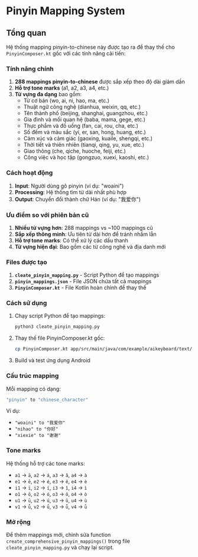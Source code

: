 # Pinyin Mapping System

## Tổng quan

Hệ thống mapping pinyin-to-chinese này được tạo ra để thay thế cho `PinyinComposer.kt` gốc với các tính năng cải tiến:

### Tính năng chính

1. **288 mappings pinyin-to-chinese** được sắp xếp theo độ dài giảm dần
2. **Hỗ trợ tone marks** (a1, a2, a3, a4, etc.)
3. **Từ vựng đa dạng** bao gồm:
   - Từ cơ bản (wo, ai, ni, hao, ma, etc.)
   - Thuật ngữ công nghệ (dianhua, weixin, qq, etc.)
   - Tên thành phố (beijing, shanghai, guangzhou, etc.)
   - Gia đình và mối quan hệ (baba, mama, gege, etc.)
   - Thực phẩm và đồ uống (fan, cai, rou, cha, etc.)
   - Số đếm và màu sắc (yi, er, san, hong, huang, etc.)
   - Cảm xúc và cảm giác (gaoxing, kuaile, shengqi, etc.)
   - Thời tiết và thiên nhiên (tianqi, qing, yu, xue, etc.)
   - Giao thông (che, qiche, huoche, feiji, etc.)
   - Công việc và học tập (gongzuo, xuexi, kaoshi, etc.)

### Cách hoạt động

1. **Input**: Người dùng gõ pinyin (ví dụ: "woaini")
2. **Processing**: Hệ thống tìm từ dài nhất phù hợp
3. **Output**: Chuyển đổi thành chữ Hán (ví dụ: "我爱你")

### Ưu điểm so với phiên bản cũ

1. **Nhiều từ vựng hơn**: 288 mappings vs ~100 mappings cũ
2. **Sắp xếp thông minh**: Ưu tiên từ dài hơn để tránh nhầm lẫn
3. **Hỗ trợ tone marks**: Có thể xử lý các dấu thanh
4. **Từ vựng hiện đại**: Bao gồm các từ công nghệ và địa danh mới

### Files được tạo

1. **`cleate_pinyin_mapping.py`** - Script Python để tạo mappings
2. **`pinyin_mappings.json`** - File JSON chứa tất cả mappings
3. **`PinyinComposer.kt`** - File Kotlin hoàn chỉnh để thay thế

### Cách sử dụng

1. Chạy script Python để tạo mappings:
   ```bash
   python3 cleate_pinyin_mapping.py
   ```

2. Thay thế file PinyinComposer.kt gốc:
   ```bash
   cp PinyinComposer.kt app/src/main/java/com/example/aikeyboard/text/PinyinComposer.kt
   ```

3. Build và test ứng dụng Android

### Cấu trúc mapping

Mỗi mapping có dạng:
```kotlin
"pinyin" to "chinese_character"
```

Ví dụ:
- `"woaini" to "我爱你"`
- `"nihao" to "你好"`
- `"xiexie" to "谢谢"`

### Tone marks

Hệ thống hỗ trợ các tone marks:
- `a1` → `ā`, `a2` → `á`, `a3` → `ǎ`, `a4` → `à`
- `e1` → `ē`, `e2` → `é`, `e3` → `ě`, `e4` → `è`
- `i1` → `ī`, `i2` → `í`, `i3` → `ǐ`, `i4` → `ì`
- `o1` → `ō`, `o2` → `ó`, `o3` → `ǒ`, `o4` → `ò`
- `u1` → `ū`, `u2` → `ú`, `u3` → `ǔ`, `u4` → `ù`
- `v1` → `ǖ`, `v2` → `ǘ`, `v3` → `ǚ`, `v4` → `ǜ`

### Mở rộng

Để thêm mappings mới, chỉnh sửa function `create_comprehensive_pinyin_mappings()` trong file `cleate_pinyin_mapping.py` và chạy lại script. 